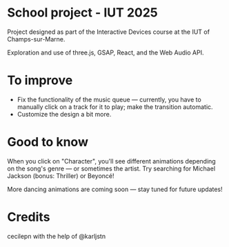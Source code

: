 # School project - IUT 2025

Project designed as part of the Interactive Devices course at the IUT of Champs-sur-Marne.

Exploration and use of three.js, GSAP, React, and the Web Audio API.

# To improve

- Fix the functionality of the music queue — currently, you have to manually click on a track for it to play; make the transition automatic.
- Customize the design a bit more.

# Good to know

When you click on "Character", you'll see different animations depending on the song's genre — or sometimes the artist. Try searching for Michael Jackson (bonus: Thriller) or Beyoncé!

More dancing animations are coming soon — stay tuned for future updates!

# Credits

cecilepn with the help of @karljstn
